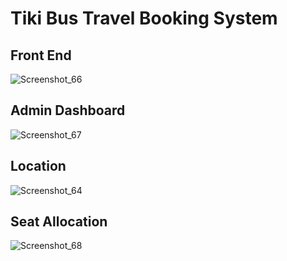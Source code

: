 # Tiki Bus Travel Booking System
## Front End 
![Screenshot_66](https://github.com/Limon714/tiki_bus_booking/assets/72975868/6e85a9ba-ab82-41c5-9c0b-467b9e44fbe8)

## Admin Dashboard 
![Screenshot_67](https://github.com/Limon714/tiki_bus_booking/assets/72975868/724eacc6-ac6a-4531-9a75-faa5a03c4de0)

## Location
![Screenshot_64](https://github.com/Limon714/tiki_bus_booking/assets/72975868/02dd1777-001b-4aa7-b1ec-0b70c403c345) 

## Seat Allocation
![Screenshot_68](https://github.com/Limon714/tiki_bus_booking/assets/72975868/02f9e4a8-c44a-4fd8-b444-c2092e016d38)
